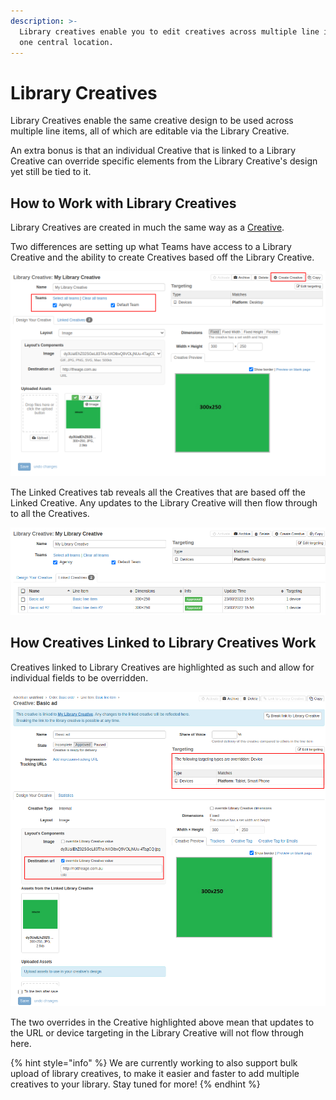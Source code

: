 ```yaml
---
description: >-
  Library creatives enable you to edit creatives across multiple line items from
  one central location.
---
```


# Library Creatives

Library Creatives enable the same creative design to be used across multiple line items, all of which are editable via the Library Creative.

An extra bonus is that an individual Creative that is linked to a Library Creative can override specific elements from the Library Creative's design yet still be tied to it.

## How to Work with Library Creatives

Library Creatives are created in much the same way as a [Creative](creatives.md).

Two differences are setting up what Teams have access to a Library Creative and the ability to create Creatives based off the Library Creative.

![An example Library Creative highlighting the differences with Creatives](../../../.gitbook/assets/library-creative.png)

The Linked Creatives tab reveals all the Creatives that are based off the Linked Creative. Any updates to the Library Creative will then flow through to all the Creatives.

![The creatives linked to the Library Creative](../../../.gitbook/assets/library-creative-linked.png)

## How Creatives Linked to Library Creatives Work

Creatives linked to Library Creatives are highlighted as such and allow for individual fields to be overridden.

![A Creative linked to a Library Creative with two overrides](../../../.gitbook/assets/creative-that-is-linked.png)

The two overrides in the Creative highlighted above mean that updates to the URL or device targeting in the Library Creative will not flow through here.

{% hint style="info" %}
We are currently working to also support bulk upload of library creatives, to make it easier and faster to add multiple creatives to your library. Stay tuned for more!
{% endhint %}
